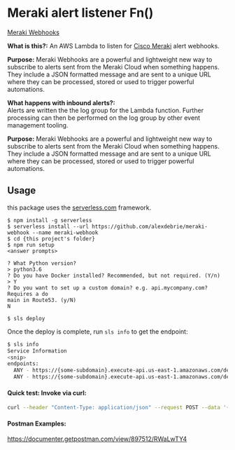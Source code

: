 # Meraki alert listener Fn()     
[Meraki Webhooks](https://create.meraki.io/guides/webhooks/)      

**What is this?:** An AWS Lambda to listen for [Cisco Meraki](https://meraki.cisco.com) alert webhooks.

**Purpose:** Meraki Webhooks are a powerful and lightweight new way to subscribe to alerts sent from the Meraki Cloud when something happens. They include a JSON formatted message and are sent to a unique URL where they can be processed, stored or used to trigger powerful automations.

**What happens with inbound alerts?:**   
Alerts are written the the log group for the Lambda function. Further processing can then be performed on the log group by other event management tooling.

**Purpose:** Meraki Webhooks are a powerful and lightweight new way to subscribe to alerts sent from the Meraki Cloud when something happens. They include a JSON formatted message and are sent to a unique URL where they can be processed, stored or used to trigger powerful automations.  

## Usage      

this package uses the [serverless.com](https://serverless.com) framework.    

```
$ npm install -g serverless
$ serverless install --url https://github.com/alexdebrie/meraki-webhook --name meraki-webhook
$ cd {this project's folder}
$ npm run setup
<answer prompts>

? What Python version?
> python3.6
? Do you have Docker installed? Recommended, but not required. (Y/n)
> Y
? Do you want to set up a custom domain? e.g. api.mycompany.com? Requires a do
main in Route53. (y/N)
N

$ sls deploy
```

Once the deploy is complete, run `sls info` to get the endpoint:

```sh
$ sls info
Service Information
<snip>
endpoints:
  ANY - https://{some-subdomain}.execute-api.us-east-1.amazonaws.com/dev <-- Endpoint
  ANY - https://{some-subdomain}.execute-api.us-east-1.amazonaws.com/dev/{proxy+}
```

#### Quick test: Invoke via curl:     

````sh
curl --header "Content-Type: application/json" --request POST --data '{"hello":"world","organizationId":"999999"}' https://{some-subdomain}.execute-api.us-east-1.amazonaws.com/dev
````

#### Postman Examples:    
https://documenter.getpostman.com/view/897512/RWaLwTY4 


